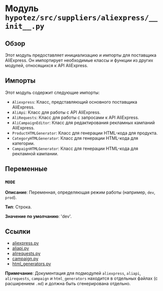 # Модуль `hypotez/src/suppliers/aliexpress/__init__.py`

## Обзор

Этот модуль предоставляет инициализацию и импорты для поставщика AliExpress. Он импортирует необходимые классы и функции из других модулей, относящихся к API AliExpress.

## Импорты

Этот модуль содержит следующие импорты:

- `Aliexpress`: Класс, представляющий основного поставщика AliExpress.
- `AliApi`: Класс для работы с API AliExpress.
- `AliRequests`: Класс для работы с запросами к API AliExpress.
- `AliCampaignEditor`: Класс для редактирования рекламных кампаний AliExpress.
- `ProductHTMLGenerator`: Класс для генерации HTML-кода для продукта.
- `CategoryHTMLGenerator`: Класс для генерации HTML-кода для категории.
- `CampaignHTMLGenerator`: Класс для генерации HTML-кода для рекламной кампании.

## Переменные

### `MODE`

**Описание**:  Переменная, определяющая режим работы (например, `dev`, `prod`).

**Тип**: Строка.

**Значение по умолчанию**: 'dev'.


##  Ссылки

- [aliexpress.py](aliexpress.md)
- [aliapi.py](aliapi.md)
- [alirequests.py](alirequests.md)
- [campaign.py](campaign.md)
- [html_generators.py](html_generators.md)


**Примечание**:  Документация для подмодулей `aliexpress`, `aliapi`, `alirequests`, `campaign` и `html_generators` находится в отдельных файлах (с расширением `.md`) и должна быть сгенерирована отдельно.